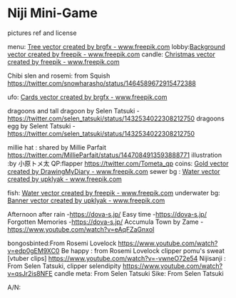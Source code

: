 # Niji Mini-Game

pictures ref and license
<!-- menu + lobby -->
menu: <a href="https://www.freepik.com/vectors/tree">Tree vector created by brgfx - www.freepik.com</a>
lobby:<a href='https://www.freepik.com/vectors/background'>Background vector created by freepik - www.freepik.com</a>
candle: <a href='https://www.freepik.com/vectors/christmas'>Christmas vector created by freepik - www.freepik.com</a>

Chibi slen and rosemi: from Squish https://twitter.com/snowharasho/status/1464589672915472388

ufo: <a href='https://www.freepik.com/vectors/cards'>Cards vector created by brgfx - www.freepik.com</a>
<!-- selen game -->
dragoons and tall dragoon by Selen Tatsuki -https://twitter.com/selen_tatsuki/status/1432534022308212750
dragoons egg by Selent Tatsuki -https://twitter.com/selen_tatsuki/status/1432534022308212750

<!-- millie game -->
millie hat : shared by Millie Parfait https://twitter.com/MillieParfait/status/1447084913593888771
illustration :by 小原トメ太 QP:flapper https://twitter.com/Tometa_qp
coins: <a href='https://www.freepik.com/vectors/gold'>Gold vector created by DrawingMyDiary - www.freepik.com</a>
sewer bg : <a href='https://www.freepik.com/vectors/water'>Water vector created by upklyak - www.freepik.com</a>
<!-- finana game -->
fish: <a href='https://www.freepik.com/vectors/water'>Water vector created by freepik - www.freepik.com</a>
underwater bg: <a href='https://www.freepik.com/vectors/banner'>Banner vector created by upklyak - www.freepik.com</a>

<!-- music -->
Afternoon after rain -https://dova-s.jp/
Easy time -https://dova-s.jp/
Forgotten Memories -https://dova-s.jp/
Accumula Town by Zame -https://www.youtube.com/watch?v=eAqFZaGnxoI

<!-- soundclip -->
bongosbinted:From Rosemi Lovelock https://www.youtube.com/watch?v=edp0gEM9XC0
Be happy : from Rosemi Lovelock clipper pomu's sweat [vtuber clips] https://www.youtube.com/watch?v=-vwneO72e54
Nijisanji : From Selen Tatsuki, clipper selendipity https://www.youtube.com/watch?v=qsJr2is8NFE
candle meta: From Selen Tatsuki
Sike: From Selen Tatsuki

A/N:
